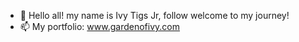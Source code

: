 - 👋 Hello all! my name is Ivy Tigs Jr, follow welcome to my journey!
- 📫 My portfolio: www.gardenofivy.com

<!-- - 💞️ I’m looking to collaborate with a mentor as well as work in an agile team setting with likeminded individuals -->

<!---
VyChain94/VyChain94 is a ✨ special ✨ repository because its `README.md` (this file) appears on your GitHub profile.
You can click the Preview link to take a look at your changes.
--->
